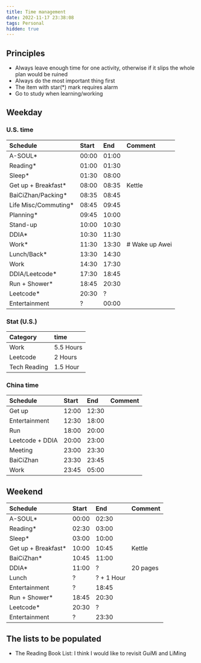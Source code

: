 ```yaml
---
title: Time management
date: 2022-11-17 23:38:08
tags: Personal
hidden: true
---
```


## Principles

* Always leave enough time for one activity, otherwise if it slips the whole plan would be ruined
* Always do the most important thing first
* The item with star(*) mark requires alarm
* Go to study when learning/working

## Weekday

### U.S. time

| Schedule                  | Start     | End       | Comment           |
| :------------------------ | :-------- | :-------- | :---------------- |
| A-SOUL*                   | 00:00     | 01:00     |                   |
| Reading*                  | 01:00     | 01:30     |                   |
| Sleep*                    | 01:30     | 08:00     |                   |
| Get up + Breakfast*       | 08:00     | 08:35     | Kettle            |
| BaiCiZhan/Packing*        | 08:35     | 08:45     |                   |
| Life Misc/Commuting*      | 08:45     | 09:45     |                   |
| Planning*                 | 09:45     | 10:00     |                   |
| Stand-up                  | 10:00     | 10:30     |                   |
| DDIA*                     | 10:30     | 11:30     |                   |
| Work*                     | 11:30     | 13:30     | # Wake up Awei    |
| Lunch/Back*               | 13:30     | 14:30     |                   |
| Work                      | 14:30     | 17:30     |                   |
| DDIA/Leetcode*            | 17:30     | 18:45     |                   |
| Run + Shower*             | 18:45     | 20:30     |                   |
| Leetcode*                 | 20:30     | ?         |                   |
| Entertainment             | ?         | 00:00     |                   |

### Stat (U.S.)

| Category      | time      |
| :--------     | :-------- |
| Work          | 5.5 Hours |
| Leetcode      | 2   Hours |
| Tech Reading  | 1.5 Hour  |

### China time

| Schedule                  | Start     | End       | Comment           |
| :------------------------ | :-------- | :-------- | :---------------- |
| Get up                    | 12:00     | 12:30     |                   |
| Entertainment             | 12:30     | 18:00     |                   |
| Run                       | 18:00     | 20:00     |                   |
| Leetcode + DDIA           | 20:00     | 23:00     |                   |
| Meeting                   | 23:00     | 23:30     |                   |
| BaiCiZhan                 | 23:30     | 23:45     |                   |
| Work                      | 23:45     | 05:00     |                   |

## Weekend

| Schedule                  | Start     | End       | Comment           |
| :------------------------ | :-------- | :-------- | :---------------- |
| A-SOUL*                   | 00:00     | 02:30     |                   |
| Reading*                  | 02:30     | 03:00     |                   |
| Sleep*                    | 03:00     | 10:00     |                   |
| Get up + Breakfast*       | 10:00     | 10:45     | Kettle            |
| BaiCiZhan*                | 10:45     | 11:00     |                   |
| DDIA*                     | 11:00     | ?         | 20 pages          |
| Lunch                     | ?         | ? + 1 Hour|                   |
| Entertainment             | ?         | 18:45     |                   |
| Run + Shower*             | 18:45     | 20:30     |                   |
| Leetcode*                 | 20:30     | ?         |                   |
| Entertainment             | ?         | 23:30     |                   |

## The lists to be populated

* The Reading Book List: I think I would like to revisit GuiMi and LiMing
